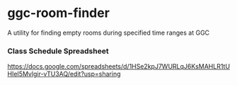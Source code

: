 # ggc-room-finder
A utility for finding empty rooms during specified time ranges at GGC

### Class Schedule Spreadsheet
https://docs.google.com/spreadsheets/d/1HSe2kpJ7WURLqJ6KsMAHLR1tUHIeI5Mvlgir-vTU3AQ/edit?usp=sharing
